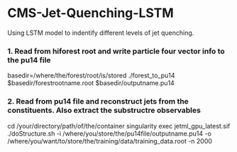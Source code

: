 # CMS-Jet-Quenching-LSTM
Using LSTM model to indentify different levels of jet quenching. 

### 1. Read from hiforest root and write particle four vector info to the pu14 file
basedir=/where/the/forest/root/is/stored
./forest_to_pu14 $basedir/forestrootname.root $basedir/outputname.pu14

### 2. Read from pu14 file and reconstruct jets from the constituents. Also extract the substructre observables
cd /your/directory/path/of/the/container
singularity exec jetml_gpu_latest.sif ./doStructure.sh -i /where/you/store/the/pu14file/outputname.pu14 -o /where/you/want/to/store/the/training/data/training_data.root -n 2000

